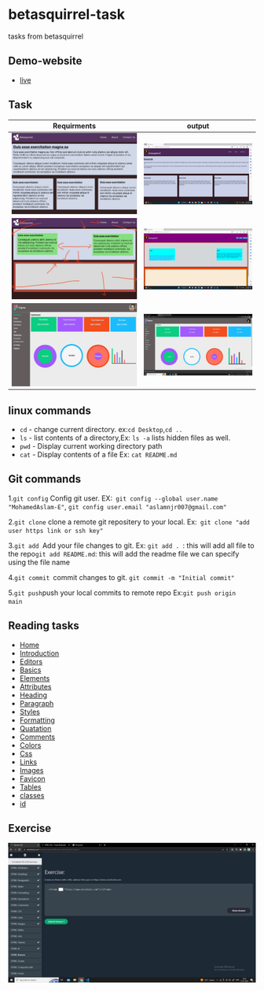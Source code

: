 # betasquirrel-task

tasks from betasquirrel

## Demo-website

- [live](https://mohamedaslam-e.github.io/betasquirrel-task/)

## Task

| Requirments                | output                   |
| -------------------------- | -------------------------|
| ![task-1](req/task-1.jpg)  | ![1](output/task-1.png)  |
| ![task-2](req/task-2.jpg)  | ![2](output/task-2.png)  |
| ![task-4](req/task-4.jpg)  | ![4](output/task-4.jpeg) |

## linux commands

- `cd` - change current directory. ex:`cd Desktop`,`cd ..`
- `ls` - list contents of a directory,Ex: `ls -a` lists hidden files as well.
- `pwd` - Display current working directory path
- `cat` - Display contents of a file Ex: `cat README.md`

## Git commands

1.`git config` Config git user. EX:` git config --global user.name "MohamedAslam-E"`, `git config user.email "aslamnjr007@gmail.com"`

2.`git clone` clone a remote git repositery to your local. Ex:` git clone "add user https link or ssh key"`

3.`git add `Add your file changes to git. Ex: `git add . `: this will add all file to the repo` git add README.md `: this will add the readme file we can specify using the file name

4.`git commit `commit changes to git. `git commit -m "Initial commit"`

5.`git push`push your local commits to remote repo Ex:`git push origin   main`

## Reading tasks

- [Home](https://www.w3schools.com/html/default.asp)
- [Introduction](https://www.w3schools.com/html/html_intro.asp)
- [Editors](https://www.w3schools.com/html/html_editors.asp)
- [Basics](https://www.w3schools.com/html/html_basic.asp)
- [Elements](https://www.w3schools.com/html/html_elements.asp)
- [Attributes](https://www.w3schools.com/html/html_attributes.asp)
- [Heading](https://www.w3schools.com/html/html_headings.asp)
- [Paragraph](https://www.w3schools.com/html/html_paragraphs.asp)
- [Styles](https://www.w3schools.com/html/html_styles.asp)
- [Formatting](https://www.w3schools.com/html/html_formatting.asp)
- [Quatation](https://www.w3schools.com/html/html_quotation_elements.asp)
- [Comments](https://www.w3schools.com/html/html_comments.asp)
- [Colors](https://www.w3schools.com/html/html_colors.asp)
- [Css](https://www.w3schools.com/html/html_css.asp)
- [Links](https://www.w3schools.com/html/html_links.asp)
- [Images](https://www.w3schools.com/html/html_images.asp)
- [Favicon](https://www.w3schools.com/html/html_favicon.asp)
- [Tables](https://www.w3schools.com/html/html_tables.asp)
- [classes](https://www.w3schools.com/html/html_classes.asp)
- [id](https://www.w3schools.com/html/html_id.asp)

 ## Exercise

 ![exercise-1](output/exercise%20-1.jpeg)